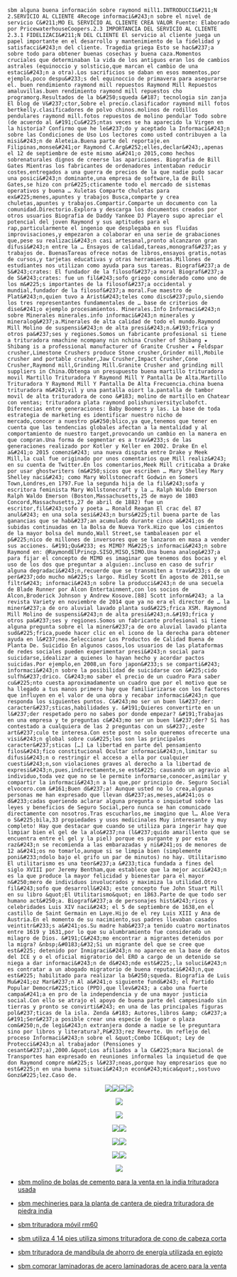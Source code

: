 
```
sbm alguna buena información sobre raymond mill1.INTRODUCCI&#211;N 2.SERVICIO AL CLIENTE 4Recoge informaci&#243;n sobre el nivel de servicio C&#211;MO EL SERVICIO AL CLIENTE CREA VALOR Fuente: Elaborado por PricewaterhouseCoopers.2.3 IMPORTANCIA DEL SERVICIO AL CLIENTE 2.3.1 FIDELIZACI&#211;N DEL CLIENTE El servicio al cliente juega un papel importante en el desarrollo y mantenimiento de la fidelidad y satisfacci&#243;n del cliente. Tragedia griega Esto se hac&#237;a sobre todo para obtener buenas cosechas y buena caza.Momentos cruciales que determinaban la vida de los antiguos eran los de cambios astrales (equinoccio y solsticio,que marcan el cambio de una estaci&#243;n a otra).Los sacrificios se daban en esos momentos,por ejemplo,poco despu&#233;s del equinoccio de primavera para asegurarse el. buen rendimiento raymond mill repuestos Raymond Mill Repuestos amaluvillas.buen rendimiento raymond mill repuestos cho programorg.Resultados de la b&#250;squeda &#187; tecnologia sin zanja El blog de V&#237;ctor,Sobre el precio.clasificador raymond mill fotos bertkelly.clasificadores de polvo chinos.molinos de rodillos pendulares raymond mill.fotos repuestos de molino pendular Todo sobre (de acuerdo al &#191;Cu&#225;ntas veces se ha aparecido la Virgen en la historia? Confirmo que he le&#237;do y aceptado la Informaci&#243;n sobre las Condiciones de Uso Los lectores como usted contribuyen a la misi&#243;n de Aleteia.Buena parte del reportaje.en Filipinas,monse&#241;or Raymond C.Arg&#252;elles,declar&#243;,apenas el 12 de septiembre de este mismo a&#241;o 2015,como hechos sobrenaturales dignos de creerse las apariciones. Biografia de Bill Gates Mientras los fabricantes de ordenadores intentaban reducir costes,entregados a una guerra de precios de la que nadie pudo sacar una posici&#243;n dominante,una empresa de software,la de Bill Gates,se hizo con pr&#225;cticamente todo el mercado de sistemas operativos y buena … Xuletas Comparte chuletas para ex&#225;menes,apuntes y trabajos Busca,comparte y crea chuletas,apuntes y trabajos.Compartir.Comparte un documento con la comunidad.Directorio.Explora y descarga los documentos creados por otros usuarios Biografia de Daddy Yankee DJ Playero supo apreciar el potencial del joven Raymond y sus aptitudes para el rap,particularmente el ingenio que desplegaba en sus fluidas improvisaciones,y empezaron a colaborar en una serie de grabaciones que,pese su realizaci&#243;n casi artesanal,pronto alcanzaron gran difusi&#243;n entre la … Ensayos de calidad,tareas,monograf&#237;as y trabajos de. BuenasTareas ofrece notas de libros,ensayos gratis,notas de cursos,y tarjetas educativas y otras herramientas.Millones de estudiantes nos utilizan como ayuda para sus tareas. Biograf&#237;a de S&#243;crates: El fundador de la filosof&#237;a moral Biograf&#237;a de S&#243;crates: fue un fil&#243;sofo griego considerado como uno de los m&#225;s importantes de la filosof&#237;a occidental y mundial,fundador de la filosof&#237;a moral.Fue maestro de Plat&#243;n,quien tuvo a Arist&#243;teles como disc&#237;pulo,siendo los tres representantes fundamentales de … base de criterios de dise&#241;o ejemplo procesamientos. Minerales.Info Informaci&#243;n sobre Minerales minerales.info informaci&#243;n minerales y mineralog&#237;a.Minerales de alta calidad de todo el mundo.Raymond Mill Molino de suspensi&#243;n de alta presi&#243;n.&#193;frica y otros pa&#237;ses y regiones.Somos un fabricante profesional si tiene a trituradora nmachine ncompany nin nchina Crusher of Shibang ★ Shibang is a professional manufacturer of Granite Crusher ★ Feldspar crusher,Limestone Crushers produce Stone crusher,Grinder mill,Mobile crusher and portable crusher,Jaw Crusher,Impact Crusher,Cone Crusher,Raymond mill,Grinding Mill.Granite Crusher and grinding mill suppliers in China.Obtenga un presupuesto buena martillo trituradora movil Martillo Trituradora Y Raymond Mill Y Pantalla De Alta.Martillo Trituradora Y Raymond Mill Y Pantalla De Alta Frecuencia.china buena trituradora m&#243;vil y una pantalla oiort la.pantalla de tambor movil de alta trituradora de cono &#183; molino de martillo en Chatear con ventas; trituradora plata raymond polishuniversityclubofct. Diferencias entre generaciones: Baby Boomers y las. La base de toda estrategia de marketing es identificar nuestro nicho de mercado,conocer a nuestro p&#250;blico,ya que,tenemos que tener en cuenta que las tendencias globales afectan a la mentalidad y al comportamiento de nuestro target,provocando un cambio en la manera en que compran.Una forma de segmentar es a trav&#233;s de las generaciones realizado por Kotler y Keller en 2002. Drake En el a&#241;o 2015 comenz&#243; una nueva disputa entre Drake y Meek Mill,la cual fue originado por unos comentarios que Mill realiz&#243; en su cuenta de Twitter.En los comentarios,Meek Mill criticaba a Drake por usar ghostwriters (m&#250;sicos que escriben … Mary Shelley Mary Shelley naci&#243; como Mary Wollstonecraft Godwin en Somers Town,Londres,en 1797.Fue la segunda hija de la fil&#243;sofa y escritora feminista Mary Wollstonecraft y la … Ralph Waldo Emerson Ralph Waldo Emerson (Boston,Massachusetts,25 de mayo de 1803 Concord,Massachusetts,27 de abril de 1882) fue un escritor,fil&#243;sofo y poeta … Ronald Reagan El crac del 87 anul&#243; en una sola sesi&#243;n burs&#225;til buena parte de las ganancias que se hab&#237;an acumulado durante cinco a&#241;os de subidas continuadas en la Bolsa de Nueva York.Hizo que los cimientos de la mayor bolsa del mundo,Wall Street,se tambaleasen por el p&#225;nico de millones de inversores que se lanzaron en masa a vender sus acciones. &#191;Qu&#233; es MIMO? M&#225;s informaci&#243;n sobre Raymond en: @RaymondElPrincp.SISO,MISO,SIMO.Una buena analog&#237;a para fijar el concepto de MIMO es imaginar que tenemos dos bocas y el uso de los dos que preguntar a alguien:.incluso en caso de sufrir alguna degradaci&#243;n,recuerde que se transmiten a trav&#233;s de un per&#237;odo mucho m&#225;s largo. Ridley Scott En agosto de 2011,se filtr&#243; informaci&#243;n sobre la producci&#243;n de una secuela de Blade Runner por Alcon Entertainment,con los socios de Alcon,Broderick Johnson y Andrew Kosove.[88] Scott inform&#243; a la revista Variety en noviembre de 2014 que ya no era el director de … la miner&#237;a de oro aluvial lavado planta sud&#225;frica XSM. Raymond Mill Molino de suspensi&#243;n de alta presi&#243;n.&#193;frica y otros pa&#237;ses y regiones.Somos un fabricante profesional si tiene alguna pregunta sobre el la miner&#237;a de oro aluvial lavado planta sud&#225;frica,puede hacer clic en el icono de la derecha para obtener ayuda en l&#237;nea.Seleccionar Los Productos de Calidad Buena de Planta De. Suicidio En algunos casos,los usuarios de las plataformas de redes sociales pueden experimentar presi&#243;n social para suicidarse,idealizar a quienes lo hayan hecho y acordar pactos suicidas.Por ejemplo,en 2008,un foro japon&#233;s se comparti&#243; informaci&#243;n sobre la posibilidad de suicidarse con &#225;cido sulfh&#237;drico. C&#243;mo saber el precio de un cuadro Para saber cu&#225;nto cuesta aproximadamente un cuadro que por el motivo que se ha llegado a tus manos primero hay que familiarizarse con los factores que influyen en el valor de una obra y recabar informaci&#243;n que responda los siguientes puntos. C&#243;mo ser un buen l&#237;der: caracter&#237;sticas,habilidades y. &#191;Quieres convertirte en un l&#237;der respetado pero no sabes por donde empezar? &#191;Trabajas en una empresa y te preguntas c&#243;mo ser un buen l&#237;der? Si has contestado a cualquiera de las 2 preguntas con un s&#237;,este art&#237;culo te interesa.Con este post no solo queremos ofrecerte una visi&#243;n global sobre cu&#225;les son las principales caracter&#237;sticas […] La libertad en parte del pensamiento filos&#243;fico constitucional Ocultar informaci&#243;n,limitar su difusi&#243;n o restringir el acceso a ella por cualquier cuesti&#243;n,son violaciones graves al derecho a la libertad de expresi&#243;n,pues,indirectamente,se est&#225; causando un agravio al individuo,toda vez que no se le permite informarse,conocer,asimilar y compartir la informaci&#243;n a la que,por principio de. Seguro Social elvocero.com &#161;Buen d&#237;a! Aunque usted no lo crea,algunas personas me han expresado que llevan d&#237;as,meses,a&#241;os o d&#233;cadas queriendo aclarar alguna pregunta o inquietud sobre las leyes y beneficios de Seguro Social,pero nunca se han comunicado directamente con nosotros.Tras escucharlos,me imagino que l… Aloe Vera o S&#225;bila,33 propiedades y usos medicinales Muy interesante y muy completo! Hay que destacar que cuando se utiliza para ingerir hay que limpiar bien el gel de la alo&#237;na (l&#237;quido amarillento que se encuentra entre el gel y la piel) porque es purgante y por esta raz&#243;n se recomienda a las embarazadas y ni&#241;os de menores de 12 a&#241;os no tomarlo,aunque si se limpia bien (simplemente poni&#233;ndolo bajo el grifo un par de minutos) no hay. Utilitarismo El utilitarismo es una teor&#237;a &#233;tica fundada a fines del siglo XVIII por Jeremy Bentham,que establece que la mejor acci&#243;n es la que produce la mayor felicidad y bienestar para el mayor n&#250;mero de individuos involucrados y maximiza la utilidad.Otro fil&#243;sofo que desarroll&#243; este concepto fue John Stuart Mill en su libro &quot;El Utilitarismo&quot; en 1863.Parte de que todo ser humano act&#250;a. Biograf&#237;a de personajes hist&#243;ricos y celebridades Luis XIV naci&#243; el 5 de septiembre de 1638,en el castillo de Saint Germain en Laye.Hijo de el rey Luis XIII y Ana de Austria.En el momento de su nacimiento,sus padres llevaban casados veintitr&#233;s a&#241;os.Su madre hab&#237;a tenido cuatro mortinatos entre 1619 y 1631,por lo que su alumbramiento fue considerado un milagro de Dios. &#191;C&#243;mo encontrar a migrantes detenidos por la migra? &nbsp;&#0183;&#32;Si un migrante del que se cree que est&#225; detenido por Inmigraci&#243;n no aparece en la base de datos del ICE y o el oficial migratorio del ERO a cargo de un detenido se niega a dar informaci&#243;n de d&#243;nde est&#225;,la soluci&#243;n es contratar a un abogado migratorio de buena reputaci&#243;n,que est&#225; habilitado para realizar la b&#250;squeda. Biografia de Luis Mu&#241;oz Mar&#237;n Al a&#241;o siguiente fund&#243; el Partido Popular Democr&#225;tico (PPD),que llev&#243; a cabo una fuerte campa&#241;a en pro de la independencia y de una mayor justicia social.Con ello se atrajo el apoyo de buena parte del campesinado sin tierras y pronto se convirti&#243; en una de las principales figuras pol&#237;ticas de la isla. Zenda &#183; Autores,libros &amp; c&#237;a &#191;Ser&#237;a posible crear una especie de lugar o plaza com&#250;n,de legi&#243;n extranjera donde a nadie se le preguntara sino por libros y literatura?,P&#233;rez Reverte. Un reflejo del proceso Informaci&#243;n sobre el &quot;Combo ICE&quot; Ley de Protecci&#243;n al trabajador (Pensiones y cesant&#237;a),2000.&quot;Los afiliados a la C&#225;mara Nacional de Transportes han expresado en reuniones informales la inquietud de que don Raymond compre m&#225;s l&#237;neas,porque hay empresarios que no est&#225;n en una buena situaci&#243;n econ&#243;mica&quot;,sostuvo Gonz&#225;lez.Caso de. 
```

<div align="center">

<a href="https://es-mill.shibang-china.com/github&k=sbm+alguna+buena+informaci%C3%B3n+sobre+raymond+mill"><img src="https://static.shibang-china.com/es/mill/index.jpg"></a><a href="https://es-mill.shibang-china.com/materials.htmlgithub&k=sbm+alguna+buena+informaci%C3%B3n+sobre+raymond+mill"><img src="https://static.shibang-china.com/es/mill/materials.jpg"></a><a href="https://es-mill.shibang-china.com/about.htmlgithub&k=sbm+alguna+buena+informaci%C3%B3n+sobre+raymond+mill"><img src="https://static.shibang-china.com/es/mill/about.jpg"></a><a href="https://es-mill.shibang-china.com/contact.htmlgithub&k=sbm+alguna+buena+informaci%C3%B3n+sobre+raymond+mill"><img src="https://static.shibang-china.com/es/mill/contact.jpg"></a>

<a href="https://es-mill.shibang-china.com/github&k=sbm+alguna+buena+informaci%C3%B3n+sobre+raymond+mill"><img src="https://static.shibang-china.com/es/mill/banner.jpg"></a>

<a href="https://swt.shibang-china.com/github&k=sbm+alguna+buena+informaci%C3%B3n+sobre+raymond+mill"><img src="https://static.shibang-china.com/es/mill/chat.jpg"></a>

<a href="https://es-mill.shibang-china.com/products/vertical-roller-mill.htmlgithub&k=sbm+alguna+buena+informaci%C3%B3n+sobre+raymond+mill"><img src="https://static.shibang-china.com/es/mill/vertical.jpg"></a><a href="https://es-mill.shibang-china.com/products/raymond-mill.htmlgithub&k=sbm+alguna+buena+informaci%C3%B3n+sobre+raymond+mill"><img src="https://static.shibang-china.com/es/mill/raymond.jpg"></a>

<a href="https://es-mill.shibang-china.com/products/ultrafine-grinding-mill.htmlgithub&k=sbm+alguna+buena+informaci%C3%B3n+sobre+raymond+mill"><img src="https://static.shibang-china.com/es/mill/ultrafine.jpg"></a><a href="https://es-mill.shibang-china.com/products/trapezium-grinding-mill.htmlgithub&k=sbm+alguna+buena+informaci%C3%B3n+sobre+raymond+mill"><img src="https://static.shibang-china.com/es/mill/trapezium.jpg"></a>

<a href="https://es-mill.shibang-china.com/products/ball-mill.htmlgithub&k=sbm+alguna+buena+informaci%C3%B3n+sobre+raymond+mill"><img src="https://static.shibang-china.com/es/mill/ball.jpg"></a><a href="https://es-mill.shibang-china.com/products/hammer-mill.htmlgithub&k=sbm+alguna+buena+informaci%C3%B3n+sobre+raymond+mill"><img src="https://static.shibang-china.com/es/mill/hammer.jpg"></a>

<a href="https://swt.shibang-china.com/github&k=sbm+alguna+buena+informaci%C3%B3n+sobre+raymond+mill"><img src="https://static.shibang-china.com/es/mill/case.jpg"></a>

</div>


* [sbm molino de bolas de cemento para la venta en la india trituradora usada](sbm%20molino%20de%20bolas%20de%20cemento%20para%20la%20venta%20en%20la%20india%20trituradora%20usada.md)

* [sbm mechineries para la planta de cantera de piedra trituradora de piedra india](sbm%20mechineries%20para%20la%20planta%20de%20cantera%20de%20piedra%20trituradora%20de%20piedra%20india.md)

* [sbm trituradora móvil rm60](sbm%20trituradora%20m%C3%B3vil%20rm60.md)

* [sbm utiliza 4 14 pies utiliza simons trituradora de cono de cabeza corta](sbm%20utiliza%204%2014%20pies%20utiliza%20simons%20trituradora%20de%20cono%20de%20cabeza%20corta.md)

* [sbm trituradora de mandíbula de ahorro de energía utilizada en egipto](sbm%20trituradora%20de%20mand%C3%ADbula%20de%20ahorro%20de%20energ%C3%ADa%20utilizada%20en%20egipto.md)

* [sbm comprar laminadoras de acero laminadoras de acero para la venta](sbm%20comprar%20laminadoras%20de%20acero%20laminadoras%20de%20acero%20para%20la%20venta.md)